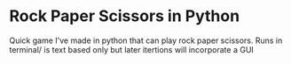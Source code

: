 # Rock Paper Scissors in Python 

Quick game I've made in python that can play rock paper scissors.
Runs in terminal/ is text based only but later itertions will incorporate a GUI
